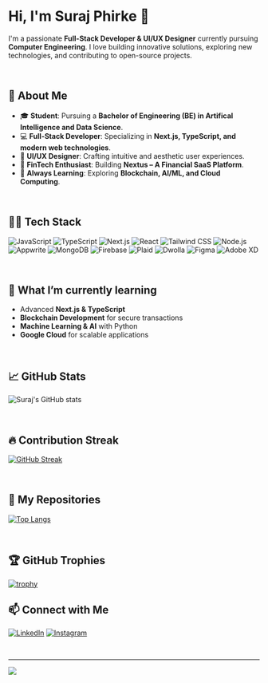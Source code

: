 # Hi, I'm Suraj Phirke 👋

I'm a passionate **Full-Stack Developer & UI/UX Designer** currently pursuing **Computer Engineering**. I love building innovative solutions, exploring new technologies, and contributing to open-source projects.

<br/>

## 🌟 About Me
- 🎓 **Student**: Pursuing a **Bachelor of Engineering (BE) in Artifical Intelligence and Data Science**.
- 💻 **Full-Stack Developer**: Specializing in **Next.js, TypeScript, and modern web technologies**.
- 🎨 **UI/UX Designer**: Crafting intuitive and aesthetic user experiences.
- 🚀 **FinTech Enthusiast**: Building **Nextus – A Financial SaaS Platform**.
- 🌱 **Always Learning**: Exploring **Blockchain, AI/ML, and Cloud Computing**.

<br/>

## 🧑‍💻 Tech Stack

![JavaScript](https://img.shields.io/badge/JavaScript-F7DF1E?style=flat-square&logo=javascript&logoColor=black)
![TypeScript](https://img.shields.io/badge/TypeScript-3178C6?style=flat-square&logo=typescript&logoColor=white)
![Next.js](https://img.shields.io/badge/Next.js-000000?style=flat-square&logo=nextdotjs&logoColor=white)
![React](https://img.shields.io/badge/React-61DAFB?style=flat-square&logo=react&logoColor=black)
![Tailwind CSS](https://img.shields.io/badge/Tailwind%20CSS-06B6D4?style=flat-square&logo=tailwindcss&logoColor=white)
![Node.js](https://img.shields.io/badge/Node.js-339933?style=flat-square&logo=nodedotjs&logoColor=white)
![Appwrite](https://img.shields.io/badge/Appwrite-F02E65?style=flat-square&logo=appwrite&logoColor=white)
![MongoDB](https://img.shields.io/badge/MongoDB-47A248?style=flat-square&logo=mongodb&logoColor=white)
![Firebase](https://img.shields.io/badge/Firebase-FFCA28?style=flat-square&logo=firebase&logoColor=black)
![Plaid](https://img.shields.io/badge/Plaid-00A3E0?style=flat-square&logo=plaid&logoColor=white)
![Dwolla](https://img.shields.io/badge/Dwolla-FF6600?style=flat-square&logo=dwolla&logoColor=white)
![Figma](https://img.shields.io/badge/Figma-F24E1E?style=flat-square&logo=figma&logoColor=white)
![Adobe XD](https://img.shields.io/badge/Adobe%20XD-FF61F6?style=flat-square&logo=adobexd&logoColor=white)

<br/>

## 🌱 What I’m currently learning

- Advanced **Next.js & TypeScript**
- **Blockchain Development** for secure transactions
- **Machine Learning & AI** with Python
- **Google Cloud** for scalable applications

<br/>

## 📈 GitHub Stats

![Suraj's GitHub stats](https://github-readme-stats.vercel.app/api?username=surajphirke3&show_icons=true&theme=radical)

<br/>

## 🔥 Contribution Streak

[![GitHub Streak](https://github-readme-streak-stats.herokuapp.com/?user=surajphirke3&theme=radical)](https://git.io/streak-stats)

<br/>

## 🚀 My Repositories

[![Top Langs](https://github-readme-stats.vercel.app/api/top-langs/?username=surajphirke3&layout=compact)](https://github.com/anuraghazra/github-readme-stats)

<br/>

## 🏆 GitHub Trophies


[![trophy](https://github-profile-trophy.vercel.app/?username=Surajphrike3&theme=onedark)](https://github.com/ryo-ma/github-profile-trophy)


## 📫 Connect with Me

[![LinkedIn](https://img.shields.io/badge/LinkedIn-0A66C2?style=flat-square&logo=linkedin&logoColor=white)](https://www.linkedin.com/in/surajphirke/)
[![Instagram](https://img.shields.io/badge/Instagram-E1306C?style=flat-square&logo=instagram&logoColor=white)](https://www.instagram.com/surajphirke/)

<br/>

---

[![](https://visitcount.itsvg.in/api?id=surajphirke&label=Profile%20Views&icon=0&pretty=true)](https://visitcount.itsvg.in)
